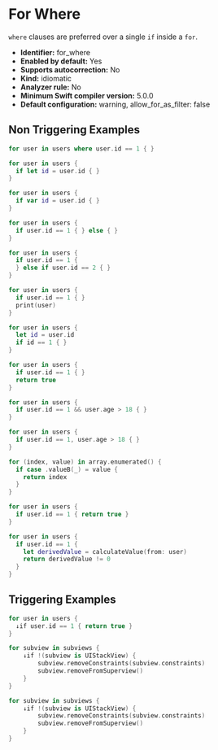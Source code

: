 # For Where

`where` clauses are preferred over a single `if` inside a `for`.

* **Identifier:** for_where
* **Enabled by default:** Yes
* **Supports autocorrection:** No
* **Kind:** idiomatic
* **Analyzer rule:** No
* **Minimum Swift compiler version:** 5.0.0
* **Default configuration:** warning, allow_for_as_filter: false

## Non Triggering Examples

```swift
for user in users where user.id == 1 { }
```

```swift
for user in users {
  if let id = user.id { }
}
```

```swift
for user in users {
  if var id = user.id { }
}
```

```swift
for user in users {
  if user.id == 1 { } else { }
}
```

```swift
for user in users {
  if user.id == 1 {
  } else if user.id == 2 { }
}
```

```swift
for user in users {
  if user.id == 1 { }
  print(user)
}
```

```swift
for user in users {
  let id = user.id
  if id == 1 { }
}
```

```swift
for user in users {
  if user.id == 1 { }
  return true
}
```

```swift
for user in users {
  if user.id == 1 && user.age > 18 { }
}
```

```swift
for user in users {
  if user.id == 1, user.age > 18 { }
}
```

```swift
for (index, value) in array.enumerated() {
  if case .valueB(_) = value {
    return index
  }
}
```

```swift
for user in users {
  if user.id == 1 { return true }
}
```

```swift
for user in users {
  if user.id == 1 {
    let derivedValue = calculateValue(from: user)
    return derivedValue != 0
  }
}
```

## Triggering Examples

```swift
for user in users {
  ↓if user.id == 1 { return true }
}
```

```swift
for subview in subviews {
    ↓if !(subview is UIStackView) {
        subview.removeConstraints(subview.constraints)
        subview.removeFromSuperview()
    }
}
```

```swift
for subview in subviews {
    ↓if !(subview is UIStackView) {
        subview.removeConstraints(subview.constraints)
        subview.removeFromSuperview()
    }
}
```